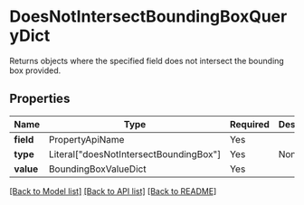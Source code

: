 # DoesNotIntersectBoundingBoxQueryDict

Returns objects where the specified field does not intersect the bounding box provided.


## Properties
| Name | Type | Required | Description |
| ------------ | ------------- | ------------- | ------------- |
**field** | PropertyApiName | Yes |  |
**type** | Literal["doesNotIntersectBoundingBox"] | Yes | None |
**value** | BoundingBoxValueDict | Yes |  |


[[Back to Model list]](../../README.md#documentation-for-models) [[Back to API list]](../../README.md#documentation-for-api-endpoints) [[Back to README]](../../README.md)

